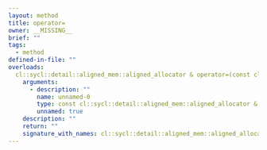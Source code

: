 ```yaml
---
layout: method
title: operator=
owner: __MISSING__
brief: ""
tags:
  - method
defined-in-file: ""
overloads:
  cl::sycl::detail::aligned_mem::aligned_allocator & operator=(const cl::sycl::detail::aligned_mem::aligned_allocator &):
    arguments:
      - description: ""
        name: unnamed-0
        type: const cl::sycl::detail::aligned_mem::aligned_allocator &
        unnamed: true
    description: ""
    return: ""
    signature_with_names: cl::sycl::detail::aligned_mem::aligned_allocator & operator=(const cl::sycl::detail::aligned_mem::aligned_allocator &)
---
```


